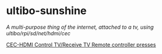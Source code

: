 ultibo-sunshine
===============

_A multi-purpose thing of the internet, attached to a tv, using ultibo/rpi/sd/net/hdmi/cec_

[CEC-HDMI Control TV/Receive TV Remote controller presses](https://ultibo.org/forum/viewtopic.php?f=10&t=307)
